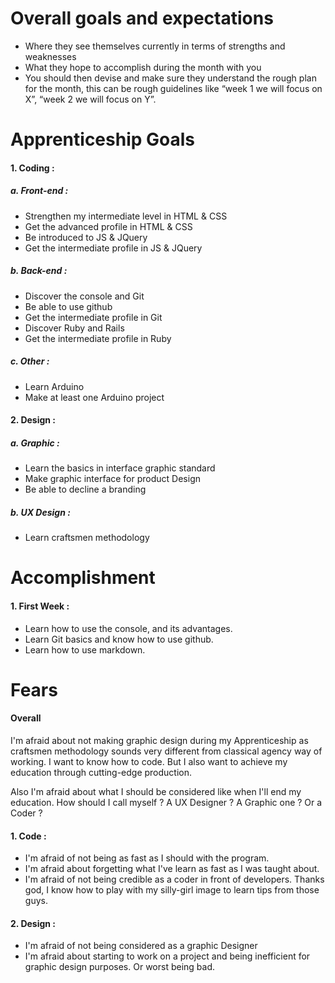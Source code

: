 # Overall goals and expectations

- Where they see themselves currently in terms of strengths and weaknesses
- What they hope to accomplish during the month with you
- You should then devise and make sure they understand the rough plan for the month, this can be rough guidelines like “week 1 we will focus on X”, “week 2 we will focus on Y”.


# Apprenticeship Goals

#### 1. Coding :

##### a. Front-end :
- Strengthen my intermediate level in HTML & CSS
- Get the advanced profile in HTML & CSS
- Be introduced to JS & JQuery
- Get the intermediate profile in JS & JQuery

##### b. Back-end :
 - Discover the console and Git
- Be able to use github
- Get the intermediate profile in Git
- Discover Ruby and Rails
- Get the intermediate profile in Ruby

##### c. Other :
- Learn Arduino
- Make at least one Arduino project

#### 2. Design :

##### a. Graphic :
- Learn the basics in interface graphic standard
- Make graphic interface for product Design
- Be able to decline a branding

##### b. UX Design :
- Learn craftsmen methodology

# Accomplishment

#### 1. First Week :
- Learn how to use the console, and its advantages.
- Learn Git basics and know how to use github.
- Learn how to use markdown.

# Fears

#### Overall
 I'm afraid about not making graphic design during my Apprenticeship as craftsmen methodology sounds very different from classical agency way of working. I want to know how to code. But I also want to achieve my education through cutting-edge production.

 Also I'm afraid about what I should be considered like when I'll end my education. How should I call myself ? A UX Designer ? A Graphic one ? Or a Coder ?

#### 1. Code :
- I'm afraid of not being as fast as I should with the program.
- I'm afraid about forgetting what I've learn as fast as I was taught about.
- I'm afraid of not being credible as a coder in front of developers. Thanks god, I know how to play with my silly-girl image to learn tips from those guys.

#### 2. Design :
- I'm afraid of not being considered as a graphic Designer
- I'm afraid about starting to work on a project and being inefficient for graphic design purposes. Or worst being bad.
